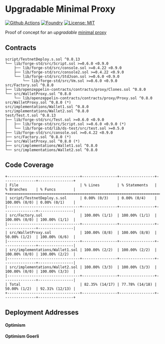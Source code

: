 # Upgradable Minimal Proxy

[![Github Actions][gha-badge]][gha] 
[![Foundry][foundry-badge]][foundry] 
[![License: MIT][license-badge]][license]

[gha]: https://github.com/Kwenta/foundry-scaffold/actions
[gha-badge]: https://github.com/Kwenta/foundry-scaffold/actions/workflows/test.yml/badge.svg
[foundry]: https://getfoundry.sh/
[foundry-badge]: https://img.shields.io/badge/Built%20with-Foundry-FFDB1C.svg
[license]: https://opensource.org/licenses/MIT
[license-badge]: https://img.shields.io/badge/License-MIT-blue.svg

Proof of concept for an *upgradable* [minimal proxy](https://eips.ethereum.org/EIPS/eip-1167)

## Contracts

```
script/TestnetDeploy.s.sol ^0.8.13
└── lib/forge-std/src/Script.sol >=0.6.0 <0.9.0
    ├── lib/forge-std/src/console.sol >=0.4.22 <0.9.0
    ├── lib/forge-std/src/console2.sol >=0.4.22 <0.9.0
    └── lib/forge-std/src/StdJson.sol >=0.6.0 <0.9.0
        └── lib/forge-std/src/Vm.sol >=0.6.0 <0.9.0
src/Factory.sol ^0.8.0
├── lib/openzeppelin-contracts/contracts/proxy/Clones.sol ^0.8.0
└── src/WalletProxy.sol ^0.8.0
    └── lib/openzeppelin-contracts/contracts/proxy/Proxy.sol ^0.8.0
src/WalletProxy.sol ^0.8.0 (*)
src/implementations/Wallet1.sol ^0.8.0
src/implementations/Wallet2.sol ^0.8.0
test/Test.t.sol ^0.8.13
├── lib/forge-std/src/Test.sol >=0.6.0 <0.9.0
│   ├── lib/forge-std/src/Script.sol >=0.6.0 <0.9.0 (*)
│   └── lib/forge-std/lib/ds-test/src/test.sol >=0.5.0
├── lib/forge-std/src/console.sol >=0.4.22 <0.9.0
├── src/Factory.sol ^0.8.0 (*)
├── src/WalletProxy.sol ^0.8.0 (*)
├── src/implementations/Wallet1.sol ^0.8.0
└── src/implementations/Wallet2.sol ^0.8.0
```

## Code Coverage

```
+---------------------------------+----------------+----------------+---------------+----------------+
| File                            | % Lines        | % Statements   | % Branches    | % Funcs        |
+====================================================================================================+
| script/TestnetDeploy.s.sol      | 0.00% (0/3)    | 0.00% (0/4)    | 100.00% (0/0) | 0.00% (0/1)    |
|---------------------------------+----------------+----------------+---------------+----------------|
| src/Factory.sol                 | 100.00% (1/1)  | 100.00% (1/1)  | 100.00% (0/0) | 100.00% (1/1)  |
|---------------------------------+----------------+----------------+---------------+----------------|
| src/WalletProxy.sol             | 100.00% (8/8)  | 100.00% (8/8)  | 50.00% (1/2)  | 100.00% (6/6)  |
|---------------------------------+----------------+----------------+---------------+----------------|
| src/implementations/Wallet1.sol | 100.00% (2/2)  | 100.00% (2/2)  | 100.00% (0/0) | 100.00% (2/2)  |
|---------------------------------+----------------+----------------+---------------+----------------|
| src/implementations/Wallet2.sol | 100.00% (3/3)  | 100.00% (3/3)  | 100.00% (0/0) | 100.00% (3/3)  |
|---------------------------------+----------------+----------------+---------------+----------------|
| Total                           | 82.35% (14/17) | 77.78% (14/18) | 50.00% (1/2)  | 92.31% (12/13) |
+---------------------------------+----------------+----------------+---------------+----------------+
```

## Deployment Addresses

#### Optimism

#### Optimism Goerli
